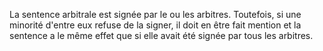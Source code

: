 La sentence arbitrale est signée par le ou les arbitres.
Toutefois, si une minorité d'entre eux refuse de la signer, il doit en être fait mention et la
sentence a le même effet que si elle avait été signée par tous les arbitres.